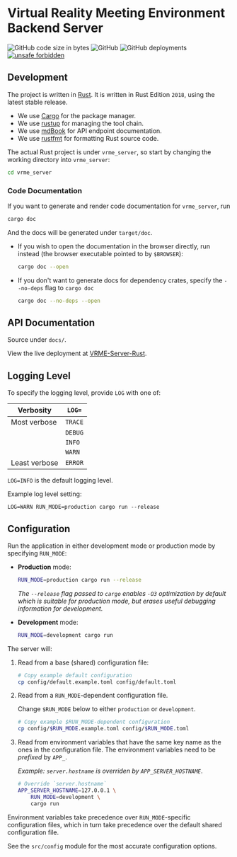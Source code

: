 # Virtual Reality Meeting Environment Backend Server

![GitHub code size in bytes](https://img.shields.io/github/languages/code-size/jieyouxu/VRME-Server-Rust?logo=GitHub&style=flat-square)
![GitHub](https://img.shields.io/github/license/jieyouxu/VRME-Server-Rust?style=flat-square)
![GitHub deployments](https://img.shields.io/github/deployments/jieyouxu/VRME-Server-Rust/github-pages?label=documentation%20deployment&logo=GitHub&style=flat-square)
[![unsafe forbidden](https://img.shields.io/badge/unsafe-forbidden-success.svg?style=flat-square)](https://github.com/rust-secure-code/safety-dance/)

## Development

The project is written in [Rust](https://github.com/rust-lang/rust). It is
written in Rust Edition `2018`, using the latest stable release.

- We use [Cargo](https://github.com/rust-lang/cargo/) for the package manager.
- We use [rustup](https://github.com/rust-lang/rustup/) for managing the tool
  chain.
- We use [mdBook](https://github.com/rust-lang/mdBook) for API endpoint
  documentation.
- We use [rustfmt](https://github.com/rust-lang/rustfmt) for formatting Rust
  source code.

The actual Rust project is under `vrme_server`, so start by changing the working
directory into `vrme_server`:

```bash
cd vrme_server
```

### Code Documentation

If you want to generate and render code documentation for `vrme_server`, run

```bash
cargo doc
```

And the docs will be generated under `target/doc`.

- If you wish to open the documentation in the browser directly, run instead
  (the browser executable pointed to by `$BROWSER`):

   ```bash
   cargo doc --open
   ```

- If you don't want to generate docs for dependency crates, specify the
  `--no-deps` flag to `cargo doc`

   ```bash
   cargo doc --no-deps --open
   ```

## API Documentation

Source under `docs/`.

View the live deployment at
[VRME-Server-Rust](https://jieyouxu.github.io/VRME-Server-Rust/).

## Logging Level

To specify the logging level, provide `LOG` with one of:

| Verbosity     | `LOG=`  |
|---------------|---------|
| Most verbose  | `TRACE` |
|               | `DEBUG` |
|               | `INFO`  |
|               | `WARN`  |
| Least verbose | `ERROR` |

`LOG=INFO` is the default logging level.

Example log level setting:

```
LOG=WARN RUN_MODE=production cargo run --release
```

## Configuration

Run the application in either development mode or production mode by specifying
`RUN_MODE`:

- **Production** mode:

    ```bash
    RUN_MODE=production cargo run --release
    ```

    *The `--release` flag passed to `cargo` enables `-O3` optimization by
    default which is suitable for production mode, but erases useful debugging
    information for development.*

- **Development** mode:

    ```bash
    RUN_MODE=development cargo run
    ```

The server will:

1. Read from a base (shared) configuration file:

    ```bash
    # Copy example default configuration
    cp config/default.example.toml config/default.toml
    ```

2. Read from a `RUN_MODE`-dependent configuration file.

    Change `$RUN_MODE` below to either `production` or `development`.

    ```bash
    # Copy example $RUN_MODE-dependent configuration
    cp config/$RUN_MODE.example.toml config/$RUN_MODE.toml
    ```

3. Read from environment variables that have the same key name as the ones in
   the configuration file. The environment variables need to be *prefixed* by
   `APP_`.

   *Example: `server.hostname` is overriden by `APP_SERVER_HOSTNAME`*.

   ```bash
   # Override `server.hostname`
   APP_SERVER_HOSTNAME=127.0.0.1 \
       RUN_MODE=development \
       cargo run
   ```

Environment variables take precedence over `RUN_MODE`-specific configuration
files, which in turn take precedence over the default shared configuration
file.

See the `src/config` module for the most accurate configuration options.
